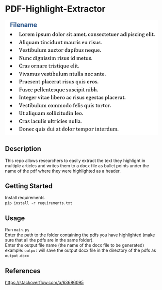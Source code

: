 # PDF-Highlight-Extractor

![img.png](img.png)

## Description

This repo allows researchers to easily extract the text they highlight in multiple articles and writes them to a docx file as bullet points under the
name of the pdf where they were highlighted as a header.

## Getting Started
Install requirements
<br/>
`pip install -r requirements.txt`

## Usage

Run `main.py` 
<br/>Enter the path to the folder containing the pdfs you have highlighted (make sure that all the pdfs are in the same
folder). 
<br/>Enter the output file name (the name of the docx file to be generated)
<br/>example: `output`
will save the output docx file in the directory of the pdfs as `output.docx`

## References

https://stackoverflow.com/a/63686095